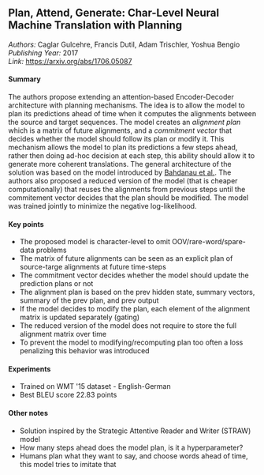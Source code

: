 ## Plan, Attend, Generate: Char-Level Neural Machine Translation with Planning
_Authors:_ Caglar Gulcehre, Francis Dutil, Adam Trischler, Yoshua Bengio    
_Publishing Year:_ 2017    
_Link:_ https://arxiv.org/abs/1706.05087     

#### Summary
The authors propose extending an attention-based Encoder-Decoder architecture with planning mechanisms. The idea is to allow the model to plan its predictions ahead of time when it computes the alignments between the source and target sequences. The model creates an _alignment plan_ which is a matrix of future alignments, and a _commitment vector_ that decides whether the model should follow its plan or modify it. This mechanism allows the model to plan its predictions a few steps ahead, rather then doing ad-hoc decision at each step, this ability should allow it to generate more coherent translations. The general architecture of the solution was based on the model introduced by [Bahdanau et al.](notes/jointly-learn-to-align-and-translate.md). The authors also proposed a reduced version of the model (that is cheaper computationally) that reuses the alignments from previous steps until the commitement vector decides that the plan should be modified. The model was trained jointly to minimize the negative log-likelihood.

#### Key points
- The proposed model is character-level to omit OOV/rare-word/spare-data problems
- The matrix of future alignments can be seen as an explicit plan of source-targe alignments at future time-steps
- The commitment vector decides whether the model should update the prediction plans or not
- The alignment plan is based on the prev hidden state, summary vectors, summary of the prev plan, and prev output
- If the model decides to modify the plan, each element of the alignment matrix is updated separately (gating)
- The reduced version of the model does not require to store the full alignment matrix over time
- To prevent the model to modifying/recomputing plan too often a loss penalizing this behavior was introduced

#### Experiments
- Trained on WMT '15 dataset - English-German
- Best BLEU score 22.83 points

#### Other notes
- Solution inspired by the Strategic Attentive Reader and Writer (STRAW) model
- How many steps ahead does the model plan, is it a hyperparameter?
- Humans plan what they want to say, and choose words ahead of time, this model tries to imitate that

